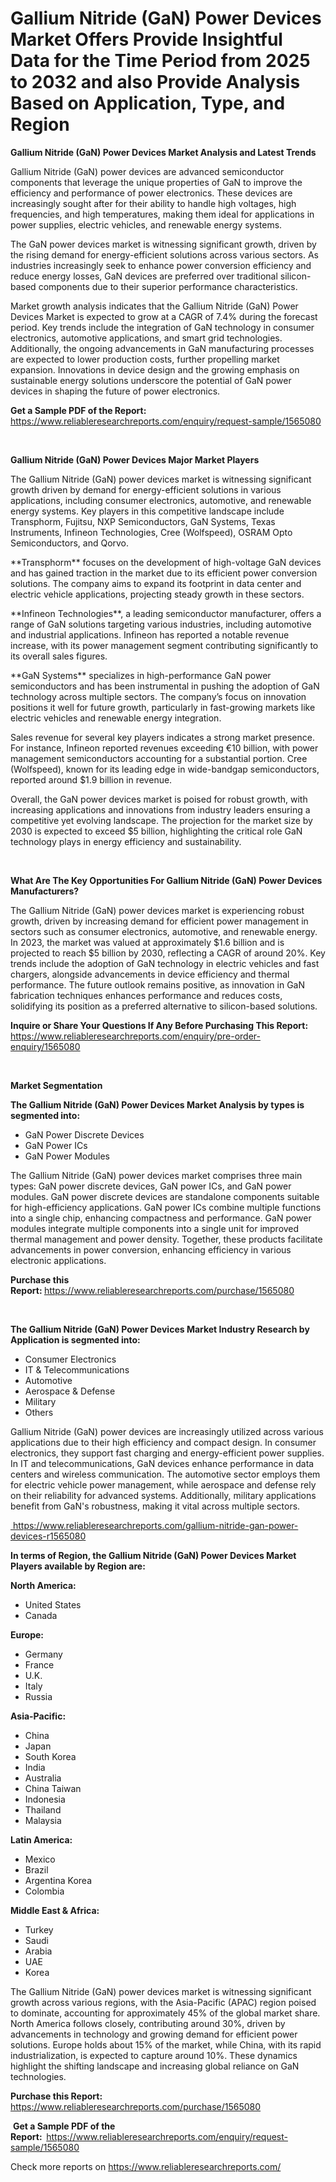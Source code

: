 <p><h1>Gallium Nitride (GaN) Power Devices Market Offers Provide Insightful Data for the Time Period from 2025 to 2032 and also Provide Analysis Based on Application, Type, and Region</h1></p><p><strong>Gallium Nitride (GaN) Power Devices Market Analysis and Latest Trends</strong></p>
<p><p>Gallium Nitride (GaN) power devices are advanced semiconductor components that leverage the unique properties of GaN to improve the efficiency and performance of power electronics. These devices are increasingly sought after for their ability to handle high voltages, high frequencies, and high temperatures, making them ideal for applications in power supplies, electric vehicles, and renewable energy systems.</p><p>The GaN power devices market is witnessing significant growth, driven by the rising demand for energy-efficient solutions across various sectors. As industries increasingly seek to enhance power conversion efficiency and reduce energy losses, GaN devices are preferred over traditional silicon-based components due to their superior performance characteristics.</p><p>Market growth analysis indicates that the Gallium Nitride (GaN) Power Devices Market is expected to grow at a CAGR of 7.4% during the forecast period. Key trends include the integration of GaN technology in consumer electronics, automotive applications, and smart grid technologies. Additionally, the ongoing advancements in GaN manufacturing processes are expected to lower production costs, further propelling market expansion. Innovations in device design and the growing emphasis on sustainable energy solutions underscore the potential of GaN power devices in shaping the future of power electronics.</p></p>
<p><strong>Get a Sample PDF of the Report:&nbsp;</strong> <a href="https://www.reliableresearchreports.com/enquiry/request-sample/1565080?utm_campaign=2199&utm_medium=2&utm_source=Github&utm_content=ia&utm_term=12022025&utm_id=gallium-nitride-gan-power-devices">https://www.reliableresearchreports.com/enquiry/request-sample/1565080</a></p>
<p>&nbsp;</p>
<p><strong>Gallium Nitride (GaN) Power Devices Major Market Players</strong></p>
<p><p>The Gallium Nitride (GaN) power devices market is witnessing significant growth driven by demand for energy-efficient solutions in various applications, including consumer electronics, automotive, and renewable energy systems. Key players in this competitive landscape include Transphorm, Fujitsu, NXP Semiconductors, GaN Systems, Texas Instruments, Infineon Technologies, Cree (Wolfspeed), OSRAM Opto Semiconductors, and Qorvo.</p><p>**Transphorm** focuses on the development of high-voltage GaN devices and has gained traction in the market due to its efficient power conversion solutions. The company aims to expand its footprint in data center and electric vehicle applications, projecting steady growth in these sectors.</p><p>**Infineon Technologies**, a leading semiconductor manufacturer, offers a range of GaN solutions targeting various industries, including automotive and industrial applications. Infineon has reported a notable revenue increase, with its power management segment contributing significantly to its overall sales figures.</p><p>**GaN Systems** specializes in high-performance GaN power semiconductors and has been instrumental in pushing the adoption of GaN technology across multiple sectors. The company’s focus on innovation positions it well for future growth, particularly in fast-growing markets like electric vehicles and renewable energy integration.</p><p>Sales revenue for several key players indicates a strong market presence. For instance, Infineon reported revenues exceeding €10 billion, with power management semiconductors accounting for a substantial portion. Cree (Wolfspeed), known for its leading edge in wide-bandgap semiconductors, reported around $1.9 billion in revenue.</p><p>Overall, the GaN power devices market is poised for robust growth, with increasing applications and innovations from industry leaders ensuring a competitive yet evolving landscape. The projection for the market size by 2030 is expected to exceed $5 billion, highlighting the critical role GaN technology plays in energy efficiency and sustainability.</p></p>
<p>&nbsp;</p>
<p><strong>What Are The Key Opportunities For Gallium Nitride (GaN) Power Devices Manufacturers?</strong></p>
<p><p>The Gallium Nitride (GaN) power devices market is experiencing robust growth, driven by increasing demand for efficient power management in sectors such as consumer electronics, automotive, and renewable energy. In 2023, the market was valued at approximately $1.6 billion and is projected to reach $5 billion by 2030, reflecting a CAGR of around 20%. Key trends include the adoption of GaN technology in electric vehicles and fast chargers, alongside advancements in device efficiency and thermal performance. The future outlook remains positive, as innovation in GaN fabrication techniques enhances performance and reduces costs, solidifying its position as a preferred alternative to silicon-based solutions.</p></p>
<p><strong>Inquire or Share Your Questions If Any Before Purchasing This Report:</strong> <a href="https://www.reliableresearchreports.com/enquiry/pre-order-enquiry/1565080?utm_campaign=2199&utm_medium=2&utm_source=Github&utm_content=ia&utm_term=12022025&utm_id=gallium-nitride-gan-power-devices">https://www.reliableresearchreports.com/enquiry/pre-order-enquiry/1565080</a></p>
<p>&nbsp;</p>
<p><strong>Market Segmentation</strong></p>
<p><strong>The Gallium Nitride (GaN) Power Devices Market Analysis by types is segmented into:</strong></p>
<p><ul><li>GaN Power Discrete Devices</li><li>GaN Power ICs</li><li>GaN Power Modules</li></ul></p>
<p><p>The Gallium Nitride (GaN) power devices market comprises three main types: GaN power discrete devices, GaN power ICs, and GaN power modules. GaN power discrete devices are standalone components suitable for high-efficiency applications. GaN power ICs combine multiple functions into a single chip, enhancing compactness and performance. GaN power modules integrate multiple components into a single unit for improved thermal management and power density. Together, these products facilitate advancements in power conversion, enhancing efficiency in various electronic applications.</p></p>
<p><strong>Purchase this Report:&nbsp;</strong><a href="https://www.reliableresearchreports.com/purchase/1565080?utm_campaign=2199&utm_medium=2&utm_source=Github&utm_content=ia&utm_term=12022025&utm_id=gallium-nitride-gan-power-devices">https://www.reliableresearchreports.com/purchase/1565080</a></p>
<p>&nbsp;</p>
<p><strong>The Gallium Nitride (GaN) Power Devices Market Industry Research by Application is segmented into:</strong></p>
<p><ul><li>Consumer Electronics</li><li>IT & Telecommunications</li><li>Automotive</li><li>Aerospace & Defense</li><li>Military</li><li>Others</li></ul></p>
<p><p>Gallium Nitride (GaN) power devices are increasingly utilized across various applications due to their high efficiency and compact design. In consumer electronics, they support fast charging and energy-efficient power supplies. In IT and telecommunications, GaN devices enhance performance in data centers and wireless communication. The automotive sector employs them for electric vehicle power management, while aerospace and defense rely on their reliability for advanced systems. Additionally, military applications benefit from GaN's robustness, making it vital across multiple sectors.</p></p>
<p><a href="https://www.reliableresearchreports.com/gallium-nitride-gan-power-devices-r1565080?utm_campaign=2199&utm_medium=2&utm_source=Github&utm_content=ia&utm_term=12022025&utm_id=gallium-nitride-gan-power-devices">&nbsp;https://www.reliableresearchreports.com/gallium-nitride-gan-power-devices-r1565080</a></p>
<p><strong>In terms of Region, the Gallium Nitride (GaN) Power Devices Market Players available by Region are:</strong></p>
<p>
    <p> <strong> North America: </strong>
        <ul>
            <li>United States</li>
            <li>Canada</li>
        </ul>
        </p> 
    <p> <strong> Europe: </strong>
        <ul>
            <li>Germany</li>
            <li>France</li>
            <li>U.K.</li>
            <li>Italy</li>
            <li>Russia</li>
        </ul>
        </p> 
    <p> <strong> Asia-Pacific: </strong>
        <ul>
            <li>China</li>
            <li>Japan</li>
            <li>South Korea</li>
            <li>India</li>
            <li>Australia</li>
            <li>China Taiwan</li>
            <li>Indonesia</li>
            <li>Thailand</li>
            <li>Malaysia</li>
        </ul>
        </p> 
    <p> <strong> Latin America: </strong>
        <ul>
            <li>Mexico</li>
            <li>Brazil</li>
            <li>Argentina Korea</li>
            <li>Colombia</li>
        </ul>
        </p> 
    <p> <strong> Middle East & Africa: </strong>
        <ul>
            <li>Turkey</li>
            <li>Saudi</li>
            <li>Arabia</li>
            <li>UAE</li>
            <li>Korea</li>
        </ul>
    </p>
    </p>
<p><p>The Gallium Nitride (GaN) power devices market is witnessing significant growth across various regions, with the Asia-Pacific (APAC) region poised to dominate, accounting for approximately 45% of the global market share. North America follows closely, contributing around 30%, driven by advancements in technology and growing demand for efficient power solutions. Europe holds about 15% of the market, while China, with its rapid industrialization, is expected to capture around 10%. These dynamics highlight the shifting landscape and increasing global reliance on GaN technologies.</p></p>
<p><strong>Purchase this Report: </strong><a href="https://www.reliableresearchreports.com/purchase/1565080?utm_campaign=2199&utm_medium=2&utm_source=Github&utm_content=ia&utm_term=12022025&utm_id=gallium-nitride-gan-power-devices">https://www.reliableresearchreports.com/purchase/1565080</a></p>
<p>&nbsp;<strong>Get a Sample PDF of the Report:&nbsp;&nbsp;</strong><a href="https://www.reliableresearchreports.com/enquiry/request-sample/1565080?utm_campaign=2199&utm_medium=2&utm_source=Github&utm_content=ia&utm_term=12022025&utm_id=gallium-nitride-gan-power-devices">https://www.reliableresearchreports.com/enquiry/request-sample/1565080</a></p>
<p><strong></strong></p>
<p>Check more reports on <a href="https://www.reliableresearchreports.com/?utm_campaign=2199&utm_medium=2&utm_source=Github&utm_content=ia&utm_term=12022025&utm_id=gallium-nitride-gan-power-devices">https://www.reliableresearchreports.com/</a></p>